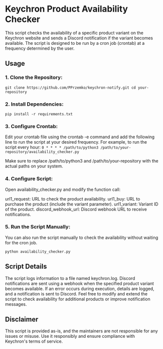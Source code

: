 # Keychron Product Availability Checker
This script checks the availability of a specific product variant on the Keychron website and sends a Discord notification if the variant becomes available. The script is designed to be run by a cron job (crontab) at a frequency determined by the user.

## Usage
### 1. Clone the Repository:
`git clone https://github.com/PPrzemko/keychron-notify.git
cd your-repository`
### 2. Install Dependencies:
`pip install -r requirements.txt`
### 3. Configure Crontab:
Edit your crontab file using the crontab -e command and add the following line to run the script at your desired frequency. For example, to run the script every hour:
`0 * * * * /path/to/python3 /path/to/your-repository/availability_checker.py`

Make sure to replace /path/to/python3 and /path/to/your-repository with the actual paths on your system.

### 4. Configure Script:
Open availability_checker.py and modify the function call:

url1_request: URL to check the product availability.
url1_buy: URL to purchase the product (include the variant parameter).
url1_variant: Variant ID of the product.
discord_webhook_url: Discord webhook URL to receive notifications.
### 5. Run the Script Manually:
You can also run the script manually to check the availability without waiting for the cron job.

`python availability_checker.py
`

## Script Details
The script logs information to a file named keychron.log.
Discord notifications are sent using a webhook when the specified product variant becomes available.
If an error occurs during execution, details are logged, and a notification is sent to Discord.
Feel free to modify and extend the script to check availability for additional products or improve notification messages.

## Disclaimer
This script is provided as-is, and the maintainers are not responsible for any issues or misuse. Use it responsibly and ensure compliance with Keychron's terms of service.





